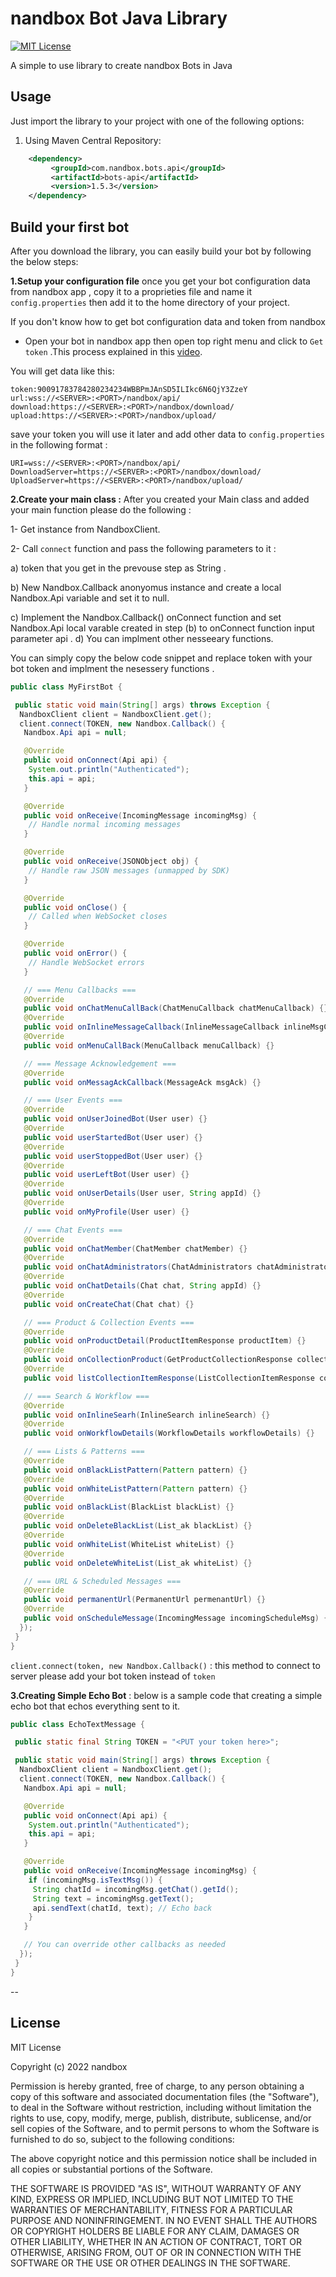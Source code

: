 
# nandbox Bot Java Library

[![MIT License](http://img.shields.io/badge/license-MIT-blue.svg?style=flat)](https://github.com/nandbox/nandboxbotsapi/blob/master/LICENSE)

A simple to use library to create nandbox Bots in Java

## Usage

Just import  the library to your project with one of the following options:

  1. Using Maven Central Repository:

```xml
    <dependency>
         <groupId>com.nandbox.bots.api</groupId>
		 <artifactId>bots-api</artifactId>
		 <version>1.5.3</version>
    </dependency>
```
## Build your first bot
After you download the library, you can easily build your bot by following the below steps:

**1.Setup your configuration file** once you get your bot configuration data from nandbox app , copy it to a proprieties file and name it  `config.properties` then add it to the home directory of your project.

If you don't know how to get bot configuration data and token from nandbox 

- Open your bot in nandbox app then open  top right menu and click to `Get token` .This process explained in this [video](https://www.youtube.com/watch?v=FXb6tjOuxSc&feature=youtu.be).



You will get data like this:
``` 
token:90091783784280234234WBBPmJAnSD5ILIkc6N6QjY3ZzeY
url:wss://<SERVER>:<PORT>/nandbox/api/  
download:https://<SERVER>:<PORT>/nandbox/download/  
upload:https://<SERVER>:<PORT>/nandbox/upload/
```
save your token you will use it later and add other data to  `config.properties` in the following format :
``` 
URI=wss://<SERVER>:<PORT>/nandbox/api/
DownloadServer=https://<SERVER>:<PORT>/nandbox/download/  
UploadServer=https://<SERVER>:<PORT>/nandbox/upload/
```

**2.Create your main class :**  After you created your Main class and added your main function please do the following :

1- Get instance from NandboxClient.

2- Call `connect` function and pass the following parameters to it :

 a) token that you get in the prevouse step as String .
 
 b) New Nandbox.Callback anonyomus instance and create a local Nandbox.Api variable and set it to null.
 
 c) Implement the Nandbox.Callback() onConnect function and set Nandbox.Api local varable created in step (b) to onConnect function input parameter api .
 d) You can implment other nesseeary functions.
 
 You can simply copy the below code snippet and replace token with your bot token and implment the nesessery functions .

```java
public class MyFirstBot {

 public static void main(String[] args) throws Exception {
  NandboxClient client = NandboxClient.get();
  client.connect(TOKEN, new Nandbox.Callback() {
   Nandbox.Api api = null;

   @Override
   public void onConnect(Api api) {
    System.out.println("Authenticated");
    this.api = api;
   }

   @Override
   public void onReceive(IncomingMessage incomingMsg) {
    // Handle normal incoming messages
   }

   @Override
   public void onReceive(JSONObject obj) {
    // Handle raw JSON messages (unmapped by SDK)
   }

   @Override
   public void onClose() {
    // Called when WebSocket closes
   }

   @Override
   public void onError() {
    // Handle WebSocket errors
   }

   // === Menu Callbacks ===
   @Override
   public void onChatMenuCallBack(ChatMenuCallback chatMenuCallback) {}
   @Override
   public void onInlineMessageCallback(InlineMessageCallback inlineMsgCallback) {}
   @Override
   public void onMenuCallBack(MenuCallback menuCallback) {}

   // === Message Acknowledgement ===
   @Override
   public void onMessagAckCallback(MessageAck msgAck) {}

   // === User Events ===
   @Override
   public void onUserJoinedBot(User user) {}
   @Override
   public void userStartedBot(User user) {}
   @Override
   public void userStoppedBot(User user) {}
   @Override
   public void userLeftBot(User user) {}
   @Override
   public void onUserDetails(User user, String appId) {}
   @Override
   public void onMyProfile(User user) {}

   // === Chat Events ===
   @Override
   public void onChatMember(ChatMember chatMember) {}
   @Override
   public void onChatAdministrators(ChatAdministrators chatAdministrators) {}
   @Override
   public void onChatDetails(Chat chat, String appId) {}
   @Override
   public void onCreateChat(Chat chat) {}

   // === Product & Collection Events ===
   @Override
   public void onProductDetail(ProductItemResponse productItem) {}
   @Override
   public void onCollectionProduct(GetProductCollectionResponse collectionProduct) {}
   @Override
   public void listCollectionItemResponse(ListCollectionItemResponse collections) {}

   // === Search & Workflow ===
   @Override
   public void onInlineSearh(InlineSearch inlineSearch) {}
   @Override
   public void onWorkflowDetails(WorkflowDetails workflowDetails) {}

   // === Lists & Patterns ===
   @Override
   public void onBlackListPattern(Pattern pattern) {}
   @Override
   public void onWhiteListPattern(Pattern pattern) {}
   @Override
   public void onBlackList(BlackList blackList) {}
   @Override
   public void onDeleteBlackList(List_ak blackList) {}
   @Override
   public void onWhiteList(WhiteList whiteList) {}
   @Override
   public void onDeleteWhiteList(List_ak whiteList) {}

   // === URL & Scheduled Messages ===
   @Override
   public void permanentUrl(PermanentUrl permenantUrl) {}
   @Override
   public void onScheduleMessage(IncomingMessage incomingScheduleMsg) {}
  });
 }
}

```
`client.connect(token, new Nandbox.Callback()`  : this method to connect to server please add your bot token  instead of `token`

**3.Creating Simple Echo Bot** : below is a sample code that creating a simple echo bot that echos everything sent to it.
```java
public class EchoTextMessage {

 public static final String TOKEN = "<PUT your token here>";

 public static void main(String[] args) throws Exception {
  NandboxClient client = NandboxClient.get();
  client.connect(TOKEN, new Nandbox.Callback() {
   Nandbox.Api api = null;

   @Override
   public void onConnect(Api api) {
    System.out.println("Authenticated");
    this.api = api;
   }

   @Override
   public void onReceive(IncomingMessage incomingMsg) {
    if (incomingMsg.isTextMsg()) {
     String chatId = incomingMsg.getChat().getId();
     String text = incomingMsg.getText();
     api.sendText(chatId, text); // Echo back
    }
   }

   // You can override other callbacks as needed
  });
 }
}
```
--
## License 
MIT License

Copyright (c) 2022 nandbox

Permission is hereby granted, free of charge, to any person obtaining a copy
of this software and associated documentation files (the "Software"), to deal
in the Software without restriction, including without limitation the rights
to use, copy, modify, merge, publish, distribute, sublicense, and/or sell
copies of the Software, and to permit persons to whom the Software is
furnished to do so, subject to the following conditions:

The above copyright notice and this permission notice shall be included in all
copies or substantial portions of the Software.

THE SOFTWARE IS PROVIDED "AS IS", WITHOUT WARRANTY OF ANY KIND, EXPRESS OR
IMPLIED, INCLUDING BUT NOT LIMITED TO THE WARRANTIES OF MERCHANTABILITY,
FITNESS FOR A PARTICULAR PURPOSE AND NONINFRINGEMENT. IN NO EVENT SHALL THE
AUTHORS OR COPYRIGHT HOLDERS BE LIABLE FOR ANY CLAIM, DAMAGES OR OTHER
LIABILITY, WHETHER IN AN ACTION OF CONTRACT, TORT OR OTHERWISE, ARISING FROM,
OUT OF OR IN CONNECTION WITH THE SOFTWARE OR THE USE OR OTHER DEALINGS IN THE
SOFTWARE.
